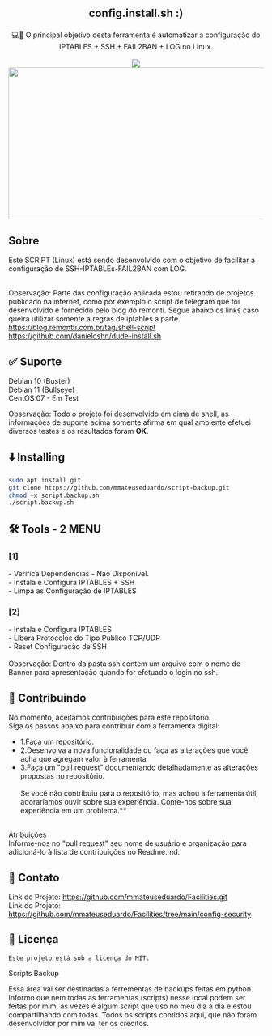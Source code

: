 ## <p align="center">config.install.sh :)
<p align="center">💻🐧 O principal objetivo desta ferramenta é automatizar a configuração do IPTABLES + SSH + FAIL2BAN + LOG no Linux.
<align="center"><br><br>
<img src="https://github.com/mmateuseduardo/Facilities/blob/main/config-security/img/01.PNG"/>
<img height="300" width="588"  src="https://github.com/mmateuseduardo/Facilities/blob/main/config-security/img/02.PNG"/>

## Sobre<br>
Este SCRIPT (Linux) está sendo desenvolvido com o objetivo de facilitar a configuração de SSH-IPTABLEs-FAIL2BAN com LOG.<br><br>

Observação: Parte das configuração aplicada estou retirando de projetos publicado na internet, como por exemplo o script de telegram que foi desenvolvido e fornecido pelo blog do remonti. Segue abaixo os links caso queira utilizar somente a regras de iptables a parte.<br>
https://blog.remontti.com.br/tag/shell-script<br>
https://github.com/danielcshn/dude-install.sh

## ✅ Suporte<br> 
Debian 10 (Buster)<br>
Debian 11 (Bullseye)<br>
CentOS 07 - Em Test<br>

Observação: Todo o projeto foi desenvolvido em cima de shell, as informações de suporte acima somente afirma em qual ambiente efetuei diversos testes e os resultados foram **OK**.

## ⬇️ Installing
```bash
sudo apt install git
git clone https://github.com/mmateuseduardo/script-backup.git
chmod +x script.backup.sh
./script.backup.sh
```
## 🛠️ Tools - 2 MENU<br>
<h3>[1]</h3>
- Verifica Dependencias - Não Disponível.<br>
- Instala e Configura IPTABLES + SSH<br>
- Limpa as Configuração de IPTABLES
<h3>[2]</h3>
- Instala e Configura IPTABLES<br>
- Libera Protocolos do Tipo Publico TCP/UDP<br>
- Reset Configuração de SSH<br><br>
Observação: Dentro da pasta ssh contem um arquivo com o nome de Banner para apresentação quando for efetuado o login no ssh.<br>

## 🤝 Contribuindo<br>
No momento, aceitamos contribuições para este repositório.<br>
Siga os passos abaixo para contribuir com a ferramenta digital:<br>

- 1.Faça um repositório.<br>
- 2.Desenvolva a nova funcionalidade ou faça as alterações que você acha que agregam valor à ferramenta<br>
- 3.Faça um "pull request" documentando detalhadamente as alterações propostas no repositório.<br><br>
Se você não contribuiu para o repositório, mas achou a ferramenta útil, adoraríamos ouvir sobre sua experiência. Conte-nos sobre sua experiência em um problema.**<br><br>

Atribuições<br>
Informe-nos no "pull request" seu nome de usuário e organização para adicioná-lo à lista de contribuições no Readme.md.<br>

## 📧 Contato
Link do Projeto: https://github.com/mmateuseduardo/Facilities.git<br>
Link do Projeto: https://github.com/mmateuseduardo/Facilities/tree/main/config-security<br>

## 📝 Licença
```
Este projeto está sob a licença do MIT.

```

Scripts Backup

Essa área vai ser destinadas a ferrementas de backups feitas em python.
Informo que nem todas as ferramentas (scripts) nesse local podem ser feitas por mim, as vezes é algum script que uso no meu dia a dia e estou compartilhando com todas.
Todos os scripts contidos aqui, que não foram desenvolvidor por mim vai ter os creditos.
